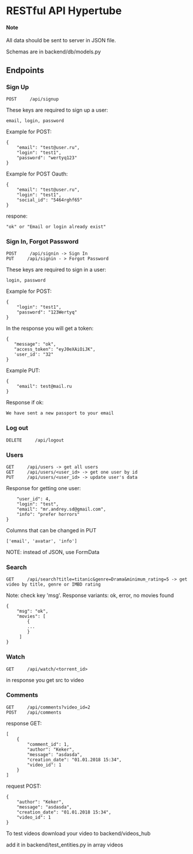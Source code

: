 # RESTful API Hypertube

#### Note
All data should be sent to server in JSON file.

Schemas are in backend/db/models.py

## Endpoints

### Sign Up
```
POST     /api/signup
```

These keys are required to sign up a user:
```
email, login, password
```
Example for POST:
```
{
    "email": "test@user.ru",
    "login": "test1",
    "password": "wertyq123"
}
 ```
 Example for POST Oauth:
```
{
    "email": "test@user.ru",
    "login": "test1",
    "social_id": "5464rghf65"
}
 ```
 
 respone:
```
"ok" or "Email or login already exist"
```
 
 ### Sign In, Forgot Password
```
POST     /api/signin -> Sign In
PUT     /api/signin - > Forgot Password
```

These keys are required to sign in a user:
```
login, password
```
Example for POST:
```
{
    "login": "test1",
    "password": "123Wertyq"
}
 ```
 In the response you will get a token:
 ```
 {
    "message": "ok",
    "access_token": "eyJ0eXAiOiJK",
    'user_id': "32"
}
```

Example PUT:
```
{
    "email": test@mail.ru
}
```
Response if ok:
```
We have sent a new passport to your email
```

 ### Log out
```
DELETE     /api/logout
```

### Users

```
GET     /api/users -> get all users
GET     /api/users/<user_id> -> get one user by id
PUT     /api/users/<user_id> -> update user's data
```

Response for getting one user:
```
    "user_id": 4,
    "login": "test",
    "email": "mr.andrey.sd@gmail.com",
    "info": "prefer horrors"
}

```

Columns that can be changed in PUT
```
['email', 'avatar', 'info']
```
NOTE: instead of JSON, use FormData


### Search

```
GET     /api/search?title=titanic&genre=Drama&minimum_rating=5 -> get video by title, genre or IMBD rating
```

Note: check key 'msg'. Response variants: ok, error, no movies found
```
{
    "msg": "ok",
    "movies": [
        {
        ...
        }
     ]
}
```

### Watch

```
GET     /api/watch/<torrent_id>
```
in response you get src to video

### Comments

```
GET     /api/comments?video_id=2
POST    /api/comments
```

response GET:
```
[
    {
        "comment_id": 1,
        "author": "Keker",
        "message": "asdasda",
        "creation_date": "01.01.2018 15:34",
        "video_id": 1
    }
]
```

request POST:
```
{
    "author": "Keker",
    "message": "asdasda",
    "creation_date": "01.01.2018 15:34",
    "video_id": 1
}
```

To test videos
download your video to backend/videos_hub

add it in backend/test_entities.py in array videos


